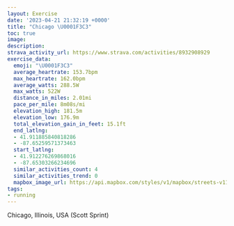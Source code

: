 ```yaml
---
layout: Exercise
date: '2023-04-21 21:32:19 +0000'
title: "Chicago \U0001F3C3"
toc: true
image:
description:
strava_activity_url: https://www.strava.com/activities/8932908929
exercise_data:
  emoji: "\U0001F3C3"
  average_heartrate: 153.7bpm
  max_heartrate: 162.0bpm
  average_watts: 288.5W
  max_watts: 522W
  distance_in_miles: 2.01mi
  pace_per_mile: 8m08s/mi
  elevation_high: 181.5m
  elevation_low: 176.9m
  total_elevation_gain_in_feet: 15.1ft
  end_latlng:
  - 41.911885840818286
  - -87.65259571373463
  start_latlng:
  - 41.912276269868016
  - -87.65303266234696
  similar_activities_count: 4
  similar_activities_trend: 0
  mapbox_image_url: https://api.mapbox.com/styles/v1/mapbox/streets-v11/static/path-5+787af2-1.0(%7Bux~Ftw~uOh%40A%60%40CbA%40XBXXZHd%40nANJJAlAe%40f%40_%40z%40%7D%40v%40k%40v%40aAVa%40NKrBiAjBsAt%40WAFUPWZy%40d%40a%40%5CG%40C%3FBKHG%5CKhAo%40Zi%40EAE%40e%40VMCKS_%40yAAO%40G%7C%40i%40fA%7B%40bCyBtA_AVULQFWBa%40GoB%3Fu%40D%5B%40i%40Ck%40%3FoFG%7BEDgDGiDGy%40EAwC%40iDHcC%3FkBDw%40Ag%40BgDFiBA%5DBeC%40aADg%40XEJ%3FFDhBANK%60%40ExAHbDPt%40EzADxADjGC%5EBfC%3F~%40I%5CaAjAsAvBEN),pin-s-s+e5b22e(-87.65323,41.91086),pin-s-f+89ae00(-87.65069000000003,41.911839999999984)/auto/800x800?access_token=pk.eyJ1Ijoiam9zaGJlY2ttYW4iLCJhIjoiY205eWR2aDd1MWZ6djJrbXc4a3M0bWZleiJ9.XiG9OWkNcZk2QzjJbxLB4A
tags:
- running
---
```




Chicago, Illinois, USA (Scott Sprint)
